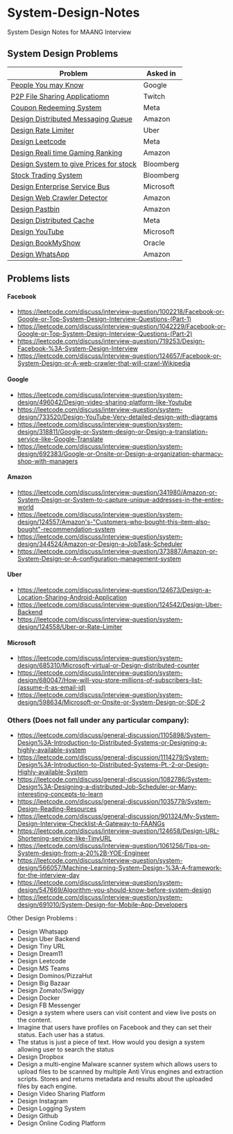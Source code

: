 # System-Design-Notes
System Design Notes for MAANG Interview
## System Design Problems 
| Problem | Asked in|
|--| --------|
| [People You may Know](https://leetcode.com/discuss/interview-question/system-design/1036762/Google-Onsite-System-Design-How-to-do-it) | Google |
| [P2P File Sharing Applicatiomn](https://leetcode.com/discuss/interview-question/system-design/464997/Design-a-P2P-file-sharing-application-like-BitTorrent)| Twitch|
| [Coupon Redeeming System](https://leetcode.com/discuss/interview-question/system-design/459593/Facebook-or-System-Design-or-E-commerce-Apply-discount-on-every-nth-order)| Meta |
| [Design Distributed Messaging Queue](https://leetcode.com/discuss/interview-question/system-design/206134/Amazon-or-System-Design-or-Design-a-Distributed-Message-queue)| Amazon|
| [Design Rate Limiter](https://leetcode.com/discuss/interview-question/system-design/637402/Design-a-efficient-client-side-rate-limit-handler) | Uber |
| [Design Leetcode](https://leetcode.com/discuss/interview-question/system-design/649021/Design-Leetcode) | Meta|
| [Design Reali time Gaming Ranking](https://leetcode.com/discuss/interview-question/system-design/625918/Amazon-or-System-Design-or-Design-a-real-time-gaming-ranking-system) |Amazon |
|[Design System to give Prices for stock](https://leetcode.com/discuss/interview-question/system-design/431712/Bloomberg-or-Design-a-system-to-give-prices-of-a-stock)|Bloomberg|
|[Stock Trading System](https://leetcode.com/discuss/interview-question/system-design/820877/Bloomberg-System-Design)| Bloomberg|
|[Design Enterprise Service Bus](https://leetcode.com/discuss/interview-question/system-design/734303/Microsoftor-Design-an-Enterprise-Service-Bus)|Microsoft|
|[Design Web Crawler Detector](https://leetcode.com/discuss/interview-question/system-design/548816/Amazon-or-System-Design-or-Web-Crawler-Detector)|Amazon|
|[Design Pastbin](https://leetcode.com/discuss/interview-question/system-design/124804/Design-Pastebin)| Amazon|
|[Design Distributed Cache](https://leetcode.com/discuss/interview-question/system-design/125751/Design-a-distributed-cache-system)|Meta|
|[Design YouTube](https://leetcode.com/discuss/interview-question/system-design/733520/Design-YouTube-Very-detailed-design-with-diagrams)|Microsoft|
|[Design BookMyShow](https://leetcode.com/discuss/interview-question/system-design/124803/Design-BookMyShow)|Oracle|
|[Design WhatsApp](https://leetcode.com/discuss/interview-question/system-design/220073/How-would-you-design-WhatsApp)|Amazon|

## Problems lists
#### Facebook
- https://leetcode.com/discuss/interview-question/1002218/Facebook-or-Google-or-Top-System-Design-Interview-Questions-(Part-1)
- https://leetcode.com/discuss/interview-question/1042229/Facebook-or-Google-or-Top-System-Design-Interview-Questions-(Part-2)
- https://leetcode.com/discuss/interview-question/719253/Design-Facebook-%3A-System-Design-Interview
- https://leetcode.com/discuss/interview-question/124657/Facebook-or-System-Design-or-A-web-crawler-that-will-crawl-Wikipedia

#### Google
- https://leetcode.com/discuss/interview-question/system-design/496042/Design-video-sharing-platform-like-Youtube
- https://leetcode.com/discuss/interview-question/system-design/733520/Design-YouTube-Very-detailed-design-with-diagrams
- https://leetcode.com/discuss/interview-question/system-design/318811/Google-or-System-design-or-Design-a-translation-service-like-Google-Translate
- https://leetcode.com/discuss/interview-question/system-design/692383/Google-or-Onsite-or-Design-a-organization-pharmacy-shop-with-managers

#### Amazon
- https://leetcode.com/discuss/interview-question/341980/Amazon-or-System-Design-or-System-to-capture-unique-addresses-in-the-entire-world
- https://leetcode.com/discuss/interview-question/system-design/124557/Amazon's-"Customers-who-bought-this-item-also-bought"-recommendation-system
- https://leetcode.com/discuss/interview-question/system-design/344524/Amazon-or-Design-a-JobTask-Scheduler
- https://leetcode.com/discuss/interview-question/373887/Amazon-or-System-Design-or-A-configuration-management-system

#### Uber
- https://leetcode.com/discuss/interview-question/124673/Design-a-Location-Sharing-Android-Application
- https://leetcode.com/discuss/interview-question/124542/Design-Uber-Backend
- https://leetcode.com/discuss/interview-question/system-design/124558/Uber-or-Rate-Limiter

#### Microsoft
- https://leetcode.com/discuss/interview-question/system-design/685310/Microsoft-virtual-or-Design-distributed-counter
- https://leetcode.com/discuss/interview-question/system-design/680047/How-will-you-store-millions-of-subscribers-list-(assume-it-as-email-id)
- https://leetcode.com/discuss/interview-question/system-design/598634/Microsoft-or-Onsite-or-System-Design-or-SDE-2


### Others (Does not fall under any particular company):
- https://leetcode.com/discuss/general-discussion/1105898/System-Design%3A-Introduction-to-Distributed-Systems-or-Designing-a-highly-available-system
- https://leetcode.com/discuss/general-discussion/1114279/System-Design%3A-Introduction-to-Distributed-Systems-Pt.-2-or-Design-Highly-available-System
- https://leetcode.com/discuss/general-discussion/1082786/System-Design%3A-Designing-a-distributed-Job-Scheduler-or-Many-interesting-concepts-to-learn
- https://leetcode.com/discuss/general-discussion/1035779/System-Design-Reading-Resources
- https://leetcode.com/discuss/general-discussion/901324/My-System-Design-Interview-Checklist-A-Gateway-to-FAANGs
- https://leetcode.com/discuss/interview-question/124658/Design-URL-Shortening-service-like-TinyURL
- https://leetcode.com/discuss/interview-question/1061256/Tips-on-System-design-from-a-20%2B-YOE-Engineer
- https://leetcode.com/discuss/interview-question/system-design/566057/Machine-Learning-System-Design-%3A-A-framework-for-the-interview-day
- https://leetcode.com/discuss/interview-question/system-design/547669/Algorithm-you-should-know-before-system-design
- https://leetcode.com/discuss/interview-question/system-design/691010/System-Design-for-Mobile-App-Developers


Other Design Problems :
* Design Whatsapp
* Design Uber Backend
* Design Tiny URL
* Design Dream11
* Design Leetcode
* Design MS Teams
* Design Dominos/PizzaHut
* Design Big Bazaar
* Design Zomato/Swiggy
* Design Docker
* Design FB Messenger
* Design a system where users can visit content and view live posts on the content.
* Imagine that users have profiles on Facebook and they can set their status. Each user has a status.
* The status is just a piece of text. How would you design a system allowing user to search the status
* Design Dropbox
* Design a multi-engine Malware scanner system which allows users to upload files to be scanned by multiple Anti Virus engines and extraction scripts. Stores and  returns metadata and results about the uploaded files by each engine.
* Design Video Sharing Platform
* Design Instagram
* Design Logging System
* Design Github
* Design Online Coding Platform
